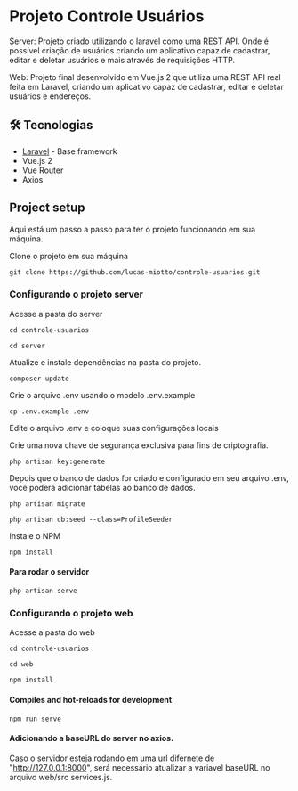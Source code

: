 # Projeto Controle Usuários

Server: Projeto criado utilizando o laravel como uma REST API. Onde é possível criação de usuários criando um aplicativo capaz de cadastrar, editar e deletar usuários e mais através de requisições HTTP.

Web: Projeto final desenvolvido em Vue.js 2 que utiliza uma REST API real feita em Laravel, criando um aplicativo capaz de cadastrar, editar e deletar usuários e endereços.

## 🛠️ Tecnologias

- [Laravel](http://laravel.com) - Base framework
- Vue.js 2
- Vue Router
- Axios

## Project setup

Aqui está um passo a passo para ter o projeto funcionando em sua máquina.

Clone o projeto em sua máquina

```
git clone https://github.com/lucas-miotto/controle-usuarios.git
```

### Configurando o projeto server

Acesse a pasta do server

```
cd controle-usuarios
```

```
cd server
```

Atualize e instale dependências na pasta do projeto.

```
composer update
```

Crie o arquivo .env usando o modelo .env.example

```
cp .env.example .env
```

Edite o arquivo .env e coloque suas configurações locais

Crie uma nova chave de segurança exclusiva para fins de criptografia.

```
php artisan key:generate
```

Depois que o banco de dados for criado e configurado em seu arquivo .env, você poderá adicionar tabelas ao banco de dados.

```
php artisan migrate
```

```
php artisan db:seed --class=ProfileSeeder
```

Instale o NPM

```
npm install
```

#### Para rodar o servidor

```
php artisan serve
```

### Configurando o projeto web

Acesse a pasta do web

```
cd controle-usuarios
```

```
cd web
```

```
npm install
```

#### Compiles and hot-reloads for development

```
npm run serve
```

#### Adicionando a baseURL do server no axios.

Caso o servidor esteja rodando em uma url difernete de "http://127.0.0.1:8000", será necessário atualizar a variavel baseURL no arquivo web/src services.js.
